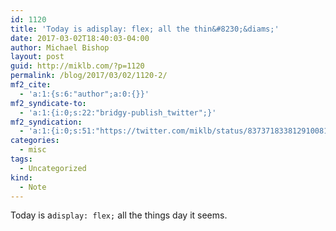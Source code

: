 ```yaml
---
id: 1120
title: 'Today is adisplay: flex; all the thin&#8230;&diams;'
date: 2017-03-02T18:40:03-04:00
author: Michael Bishop
layout: post
guid: http://miklb.com/?p=1120
permalink: /blog/2017/03/02/1120-2/
mf2_cite:
  - 'a:1:{s:6:"author";a:0:{}}'
mf2_syndicate-to:
  - 'a:1:{i:0;s:22:"bridgy-publish_twitter";}'
mf2_syndication:
  - 'a:1:{i:0;s:51:"https://twitter.com/miklb/status/837371833812910081";}'
categories:
  - misc
tags:
  - Uncategorized
kind:
  - Note
---
```

Today is a`display: flex;` all the things day it seems.